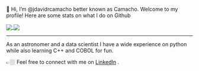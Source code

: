 👋 Hi, I’m @jdavidrcamacho better known as Camacho. Welcome to my profile! Here are some stats on what I do on Github

<a href="https://github.com/anuraghazra/github-readme-stats">
  <img align="center" src="https://github-readme-stats.vercel.app/api?username=jdavidrcamacho&show_icons=true&theme=radical" />
</a>
<a href="https://github.com/anuraghazra/convoychat">
  <img align="center" src="https://github-readme-stats.vercel.app/api/top-langs/?username=jdavidrcamacho&layout=compact&show_icons=true&theme=radical" />
</a>

<!---
[![Camacho's GitHub stats](https://github-readme-stats.vercel.app/api?username=jdavidrcamacho&show_icons=true&theme=radical)
](https://github.com/anuraghazra/github-readme-stats)

[![Top Langs](https://github-readme-stats.vercel.app/api/top-langs/?username=jdavidrcamacho&layout=compact&show_icons=true&theme=radical)
](https://github.com/anuraghazra/github-readme-stats)
--->

---

As an astronomer and a data scientist I have a wide experience on python while also learning C++ and COBOL for fun.

👉🏼 Feel free to connect with me on [LinkedIn](https://www.linkedin.com/in/jo%C3%A3o-camacho-phd-83a97b104/) .

<!---
jdavidrcamacho/jdavidrcamacho is a ✨ special ✨ repository because its `README.md` (this file) appears on your GitHub profile.
You can click the Preview link to take a look at your changes.
--->
